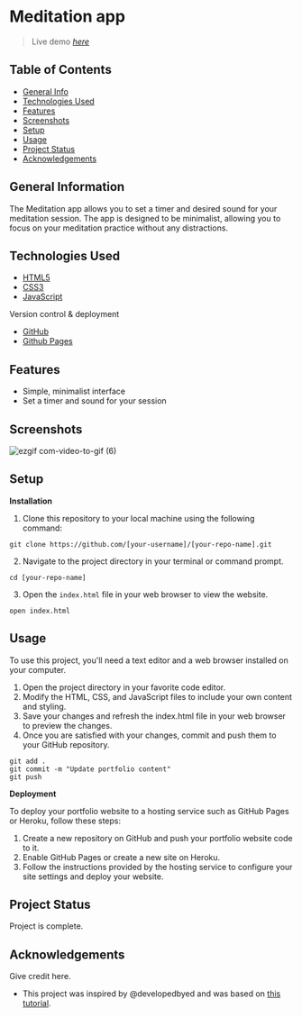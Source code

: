 # Meditation app
> Live demo [_here_](https://saidam90.github.io/meditation-app/)

## Table of Contents
* [General Info](#general-information)
* [Technologies Used](#technologies-used)
* [Features](#features)
* [Screenshots](#screenshots)
* [Setup](#setup)
* [Usage](#usage)
* [Project Status](#project-status)
* [Acknowledgements](#acknowledgements)


## General Information

The Meditation app allows you to set a timer and desired sound for your meditation session. 
The app is designed to be minimalist, allowing you to focus on your meditation practice without any distractions.


## Technologies Used
- [HTML5](https://developer.mozilla.org/en-US/docs/Glossary/HTML5)
- [CSS3](https://developer.mozilla.org/en-US/docs/Web/CSS)
- [JavaScript](https://www.javascript.com/)

Version control & deployment

- [GitHub](https://github.com/saidam90)
- [Github Pages](https://saidam90.github.io/meditation-app/)


## Features
- Simple, minimalist interface
- Set a timer and sound for your session

## Screenshots

![ezgif com-video-to-gif (6)](https://user-images.githubusercontent.com/74564476/226169597-265ac9dc-156d-4dbe-86d4-f69eaafd11ef.gif)

## Setup

**Installation**

1. Clone this repository to your local machine using the following command:
```
git clone https://github.com/[your-username]/[your-repo-name].git
```
2. Navigate to the project directory in your terminal or command prompt.
```
cd [your-repo-name]
```
3. Open the `index.html` file in your web browser to view the website.
```
open index.html
```


## Usage
To use this project, you'll need a text editor and a web browser installed on your computer. 

1. Open the project directory in your favorite code editor.
2. Modify the HTML, CSS, and JavaScript files to include your own content and styling.
3. Save your changes and refresh the index.html file in your web browser to preview the changes.
4. Once you are satisfied with your changes, commit and push them to your GitHub repository.

```
git add .
git commit -m "Update portfolio content"
git push
```

**Deployment**

To deploy your portfolio website to a hosting service such as GitHub Pages or Heroku, follow these steps:

1. Create a new repository on GitHub and push your portfolio website code to it.
2. Enable GitHub Pages or create a new site on Heroku.
3. Follow the instructions provided by the hosting service to configure your site settings and deploy your website.


## Project Status
Project is complete.


## Acknowledgements
Give credit here.
- This project was inspired by @developedbyed and was based on [this tutorial](https://www.youtube.com/watch?v=oMBXdZzYqEk).
